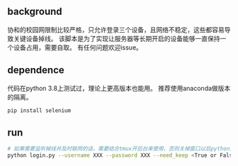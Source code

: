 ## background
协和的校园网限制比较严格，只允许登录三个设备，且网络不稳定，这些都容易导致关键设备掉线。
该脚本是为了实现让服务器等长期开启的设备能够一直保持一个设备占用，需要自取。
有任何问题欢迎issue。

## dependence
代码在python 3.8上测试过，理论上更高版本也能用。
推荐使用anaconda做版本的隔离。
```bash
pip install selenium
```
## run
```bash
# 如果需要监听掉线并及时联网的话，需要结合tmux开后台来使用，否则关掉窗口以后python进程就断了
python login.py --username XXX --password XXX --need_keep <True or False>
```